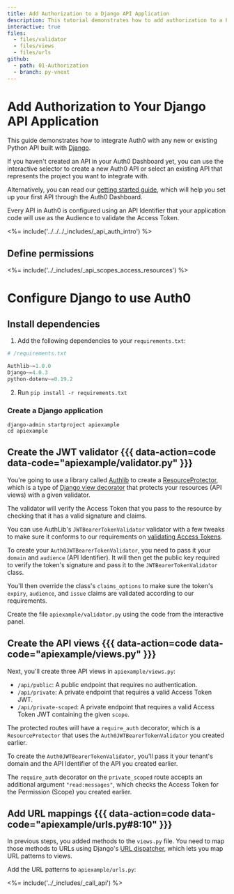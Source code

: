 ```yaml
---
title: Add Authorization to a Django API Application
description: This tutorial demonstrates how to add authorization to a Python API built with Django.
interactive: true
files:
  - files/validator
  - files/views
  - files/urls
github:
  - path: 01-Authorization
  - branch: py-vnext
---
```


<!-- markdownlint-disable MD041 MD002 MD025 -->

# Add Authorization to Your Django API Application

This guide demonstrates how to integrate Auth0 with any new or existing Python API built with <a href="https://www.djangoproject.com/" target="_blank" rel="noreferrer">Django</a>.

If you haven't created an API in your Auth0 Dashboard yet, you can use the interactive selector to create a new Auth0 API or select an existing API that represents the project you want to integrate with.

Alternatively, you can read our <a href="/get-started/auth0-overview/set-up-apis" target="_blank" rel="noreferrer">getting started guide</a>, which will help you set up your first API through the Auth0 Dashboard.

Every API in Auth0 is configured using an API Identifier that your application code will use as the Audience to validate the Access Token.

<%= include('../../../_includes/_api_auth_intro') %>

## Define permissions
<%= include('../_includes/_api_scopes_access_resources') %>

# Configure Django to use Auth0

## Install dependencies

1. Add the following dependencies to your `requirements.txt`:

```python
# /requirements.txt

Authlib~=1.0.0
Django~=4.0.3
python-dotenv~=0.19.2
```

2. Run `pip install -r requirements.txt`

### Create a Django application

```shell
django-admin startproject apiexample
cd apiexample
```

## Create the JWT validator {{{ data-action=code data-code="apiexample/validator.py" }}}

You're going to use a library called <a href="https://github.com/lepture/authlib" target="_blank" rel="noreferrer">Authlib</a> to create a <a href="https://docs.authlib.org/en/latest/flask/1/resource-server.html" target="_blank" rel="noreferrer">ResourceProtector</a>, which is a type of <a href="https://docs.djangoproject.com/en/4.0/topics/http/decorators/" target="_blank" rel="noreferrer">Django view decorator</a> that protects your resources (API views) with a given validator.

The validator will verify the Access Token that you pass to the resource by checking that it has a valid signature and claims.

You can use AuthLib's `JWTBearerTokenValidator` validator with a few tweaks to make sure it conforms to our requirements on <a href="https://auth0.com/docs/secure/tokens/access-tokens/validate-access-tokens" target="_blank" rel="noreferrer">validating Access Tokens</a>.

To create your `Auth0JWTBearerTokenValidator`, you need to pass it your `domain` and `audience` (API Identifier). It will then get the public key required to verify the token's signature and pass it to the `JWTBearerTokenValidator` class.

You'll then override the class's `claims_options` to make sure the token's `expiry`, `audience`, and `issue` claims are validated according to our requirements.

Create the file `apiexample/validator.py` using the code from the interactive panel.

## Create the API views {{{ data-action=code data-code="apiexample/views.py" }}}

Next, you'll create three API views in `apiexample/views.py`:

- `/api/public`: A public endpoint that requires no authentication.
- `/api/private`: A private endpoint that requires a valid Access Token JWT.
- `/api/private-scoped`: A private endpoint that requires a valid Access Token JWT containing the given `scope`.

The protected routes will have a `require_auth` decorator, which is a `ResourceProtector` that uses the `Auth0JWTBearerTokenValidator` you created earlier.

To create the `Auth0JWTBearerTokenValidator`, you'll pass it your tenant's domain and the API Identifier of the API you created earlier.

The `require_auth` decorator on the `private_scoped` route accepts an additional argument `"read:messages"`, which checks the Access Token for the Permission (Scope) you created earlier.

## Add URL mappings {{{ data-action=code data-code="apiexample/urls.py#8:10" }}}

In previous steps, you added methods to the `views.py` file. You need to map those methods to URLs using Django's <a href="https://docs.djangoproject.com/en/4.0/topics/http/urls/" target="_blank" rel="noreferrer">URL dispatcher</a>, which lets you map URL patterns to views.

Add the URL patterns to `apiexample/urls.py`:

<%= include('../_includes/_call_api') %>
